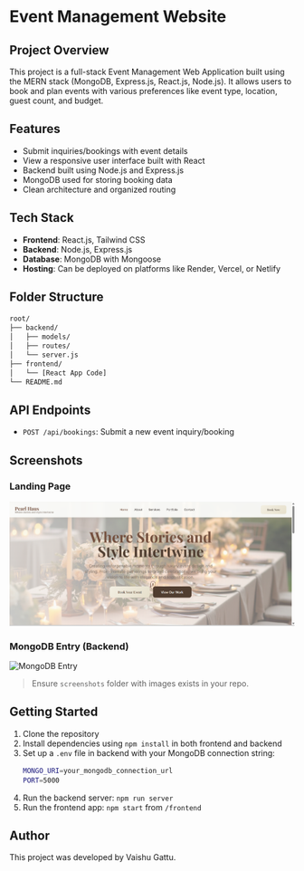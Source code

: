 
# Event Management Website

## Project Overview

This project is a full-stack Event Management Web Application built using the MERN stack (MongoDB, Express.js, React.js, Node.js). It allows users to book and plan events with various preferences like event type, location, guest count, and budget.

## Features

- Submit inquiries/bookings with event details
- View a responsive user interface built with React
- Backend built using Node.js and Express.js
- MongoDB used for storing booking data
- Clean architecture and organized routing

## Tech Stack

- **Frontend**: React.js, Tailwind CSS
- **Backend**: Node.js, Express.js
- **Database**: MongoDB with Mongoose
- **Hosting**: Can be deployed on platforms like Render, Vercel, or Netlify

## Folder Structure

```
root/
├── backend/
│   ├── models/
│   ├── routes/
│   └── server.js
├── frontend/
│   └── [React App Code]
└── README.md
```

## API Endpoints

- `POST /api/bookings`: Submit a new event inquiry/booking

## Screenshots

### Landing Page
![1](./images/1.png)

### MongoDB Entry (Backend)
![MongoDB Entry](./screenshots/mongodb-entry.png)

> Ensure `screenshots` folder with images exists in your repo.

## Getting Started

1. Clone the repository
2. Install dependencies using `npm install` in both frontend and backend
3. Set up a `.env` file in backend with your MongoDB connection string:
   ```bash
   MONGO_URI=your_mongodb_connection_url
   PORT=5000
   ```
4. Run the backend server: `npm run server`
5. Run the frontend app: `npm start` from `/frontend`

## Author

This project was developed by Vaishu Gattu.
